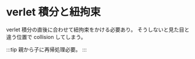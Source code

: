 # verlet 積分と紐拘束

verlet 積分の直後に合わせて紐拘束をかける必要あり。
そうしないと見た目と違う位置で collision してしまう。

:::tip
親から子に再帰処理必要。
:::
